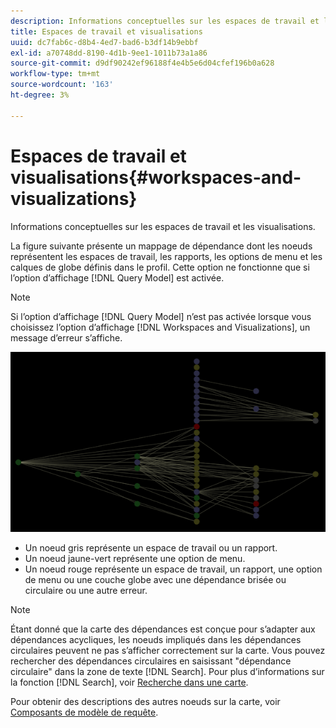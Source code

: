 ```yaml
---
description: Informations conceptuelles sur les espaces de travail et les visualisations.
title: Espaces de travail et visualisations
uuid: dc7fab6c-d8b4-4ed7-bad6-b3df14b9ebbf
exl-id: a70748dd-8190-4d1b-9ee1-1011b73a1a86
source-git-commit: d9df90242ef96188f4e4b5e6d04cfef196b0a628
workflow-type: tm+mt
source-wordcount: '163'
ht-degree: 3%

---
```


# Espaces de travail et visualisations{#workspaces-and-visualizations}

Informations conceptuelles sur les espaces de travail et les visualisations.

La figure suivante présente un mappage de dépendance dont les noeuds représentent les espaces de travail, les rapports, les options de menu et les calques de globe définis dans le profil. Cette option ne fonctionne que si l’option d’affichage [!DNL Query Model] est activée.

>[!NOTE]
>
>Si l’option d’affichage [!DNL Query Model] n’est pas activée lorsque vous choisissez l’option d’affichage [!DNL Workspaces and Visualizations], un message d’erreur s’affiche.

![](assets/vis_DependencyMap_QueryModelandWorkspaces.png)

* Un noeud gris représente un espace de travail ou un rapport.
* Un noeud jaune-vert représente une option de menu.
* Un noeud rouge représente un espace de travail, un rapport, une option de menu ou une couche globe avec une dépendance brisée ou circulaire ou une autre erreur.

>[!NOTE]
>
>Étant donné que la carte des dépendances est conçue pour s’adapter aux dépendances acycliques, les noeuds impliqués dans les dépendances circulaires peuvent ne pas s’afficher correctement sur la carte. Vous pouvez rechercher des dépendances circulaires en saisissant &quot;dépendance circulaire&quot; dans la zone de texte [!DNL Search]. Pour plus d’informations sur la fonction [!DNL Search], voir [Recherche dans une carte](../../../../../home/c-get-started/c-admin-intrf/c-dataset-mgrs/c-dep-maps/t-srch-map.md#task-a1e7065a538d46c78a7d28676d880dfb).

Pour obtenir des descriptions des autres noeuds sur la carte, voir [Composants de modèle de requête](../../../../../home/c-get-started/c-admin-intrf/c-dataset-mgrs/c-dep-maps/c-qry-mod-comp.md#concept-32c6dadd32f74179b026c7e96d47710f).
